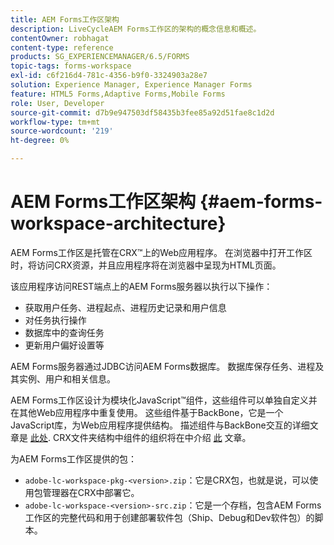 ```yaml
---
title: AEM Forms工作区架构
description: LiveCycleAEM Forms工作区的架构的概念信息和概述。
contentOwner: robhagat
content-type: reference
products: SG_EXPERIENCEMANAGER/6.5/FORMS
topic-tags: forms-workspace
exl-id: c6f216d4-781c-4356-b9f0-3324903a28e7
solution: Experience Manager, Experience Manager Forms
feature: HTML5 Forms,Adaptive Forms,Mobile Forms
role: User, Developer
source-git-commit: d7b9e947503df58435b3fee85a92d51fae8c1d2d
workflow-type: tm+mt
source-wordcount: '219'
ht-degree: 0%

---
```


# AEM Forms工作区架构 {#aem-forms-workspace-architecture}

AEM Forms工作区是托管在CRX™上的Web应用程序。 在浏览器中打开工作区时，将访问CRX资源，并且应用程序将在浏览器中呈现为HTML页面。

该应用程序访问REST端点上的AEM Forms服务器以执行以下操作：

* 获取用户任务、进程起点、进程历史记录和用户信息
* 对任务执行操作
* 数据库中的查询任务
* 更新用户偏好设置等

AEM Forms服务器通过JDBC访问AEM Forms数据库。 数据库保存任务、进程及其实例、用户和相关信息。

AEM Forms工作区设计为模块化JavaScript™组件，这些组件可以单独自定义并在其他Web应用程序中重复使用。 这些组件基于BackBone，它是一个JavaScript库，为Web应用程序提供结构。 描述组件与BackBone交互的详细文章是 [此处](/help/forms/using/backbone-interaction.md). CRX文件夹结构中组件的组织将在中介绍 [此](/help/forms/using/folder-structure.md) 文章。

为AEM Forms工作区提供的包：

* `adobe-lc-workspace-pkg-<version>.zip`：它是CRX包，也就是说，可以使用包管理器在CRX中部署它。
* `adobe-lc-workspace-<version>-src.zip`：它是一个存档，包含AEM Forms工作区的完整代码和用于创建部署软件包（Ship、Debug和Dev软件包）的脚本。
